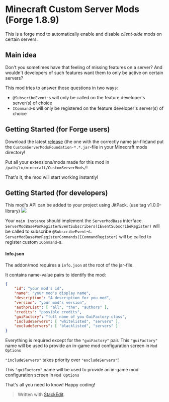 # Minecraft Custom Server Mods (Forge 1.8.9)
This is a forge mod to automatically enable and disable *client-side* mods on certain servers.

## Main idea
Don't you sometimes have that feeling of missing features on a server?
And wouldn't developers of such features want them to only be active on certain servers?

This mod tries to answer those questions in two ways:

- `@SubscribeEvent`-s will only be called on the feature developer's server(s) of choice
- `ICommand`-s will only be registered on the feature developer's server(s) of choice

## Getting Started (for Forge users)
Download the latest [release](https://github.com/ThomasVDP/MinecraftServerModsFoundation/releases) (the one with the correctly name jar-file)and put the `CustomServerModsFoundation-*.*.jar`-file in your Minecraft mods directory!

Put all your extensions/mods made for this mod in `/path/to/minecraft/CustomServerMods/`!

That's it, the mod will start working instantly!

## Getting Started (for developers)
This mod's API can be added to your project using JitPack. (use tag v1.0.0-library)
[![](https://jitpack.io/v/ThomasVDP/MinecraftServerModsFoundation.svg)](https://jitpack.io/#ThomasVDP/MinecraftServerModsFoundation)

Your `main instance` should implement the `ServerModBase` interface.
`ServerModBase#onRegisterEventSubscribers(IEventSubscribeRegister)` will be called to subscribe `@SubscribeEvent`-s.
`ServerModBase#onRegisterCommands(ICommandRegister)` will be called to register custom `ICommand`-s.

#### Info.json
The addon/mod requires a `info.json` at the root of the jar-file.

It contains name-value pairs to identify the mod:
```json
{
	"id": "your mod's id",
	"name": "your mod's display name",
	"description": "A description for you mod",
	"version": "your mod's version",
	"authorList": [ "all", "the", "authors" ],
	"credits": "possible credits",
	"guiFactory": "full name of you GuiFactory-class",
	"includeServers": [ "whitelisted", "servers" ],
	"excludeServers": [ "blacklisted", "servers" ]
}
```

Everything is required except for the `"guiFactory"` pair.
This `"guiFactory"` name will be used to provide an in-game mod configuration screen in `Mod Options`

`"includeServers"` takes priority over `"excludeServers"`!

This `"guiFactory"` name will be used to provide an in-game mod configuration screen in `Mod Options`


That's all you need to know!
Happy coding!

> Written with [StackEdit](https://stackedit.io/).
